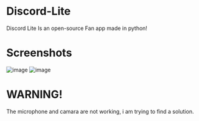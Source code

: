 # Discord-Lite
Discord Lite Is an open-source Fan app made in python!
# Screenshots
![image](https://github.com/juan7180/Discord-Lite/assets/113482741/c60bb15d-8abc-4b2e-858c-90c95df19568)
![image](https://github.com/juan7180/Discord-Lite/assets/113482741/ad2e7af7-56f5-430b-99fd-da45fa9ada0a)
# WARNING!
The microphone and camara are not working, i am trying to find a solution.
